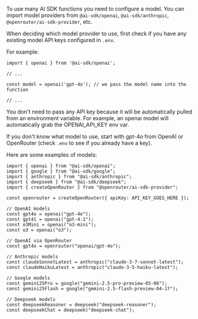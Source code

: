 To use many AI SDK functions you need to configure a model. You can import model providers from `@ai-sdk/openai`, `@ai-sdk/anthropic`, `@openrouter/ai-sdk-provider`, etc.

When deciding which model provider to use, first check if you have any existing model API keys configured in `.env`.

For example:

```
import { openai } from '@ai-sdk/openai';

// ...

const model = openai('gpt-4o'); // we pass the model name into the function

// ...
```

You don't need to pass any API key because it will be automatically pulled from an environment variable. For example, an openai model will automatically grab the OPENAI_API_KEY env var.

If you don't know what model to use, start with gpt-4o from OpenAI or OpenRouter (check `.env` to see if you already have a key).

Here are some examples of models:

```
import { openai } from "@ai-sdk/openai";
import { google } from "@ai-sdk/google";
import { anthropic } from "@ai-sdk/anthropic";
import { deepseek } from "@ai-sdk/deepseek";
import { createOpenRouter } from "@openrouter/ai-sdk-provider";

const openrouter = createOpenRouter({ apiKey: API_KEY_GOES_HERE });

// OpenAI models
const gpt4o = openai("gpt-4o");
const gpt41 = openai("gpt-4.1");
const o3Mini = openai("o3-mini");
const o3 = openai("o3");

// OpenAI via OpenRouter
const gpt4o = openrouter("openai/gpt-4o");

// Anthropic models
const claudeSonnetLatest = anthropic("claude-3-7-sonnet-latest");
const claudeHaikuLatest = anthropic("claude-3-5-haiku-latest");

// Google models
const gemini25Pro = google("gemini-2.5-pro-preview-05-06");
const gemini25Flash = google("gemini-2.5-flash-preview-04-17");

// Deepseek models
const deepseekReasoner = deepseek("deepseek-reasoner");
const deepseekChat = deepseek("deepseek-chat");
```
